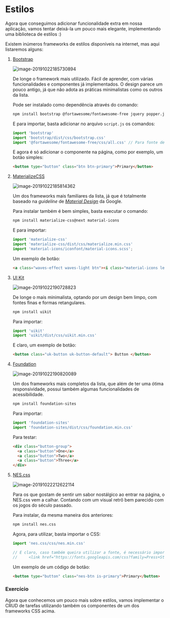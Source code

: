 # Estilos

Agora que conseguimos adicionar funcionalidade extra em nossa aplicação, vamos tentar deixá-la um pouco mais elegante, implementando uma biblioteca de estilos :)

Existem inúmeros frameworks de estilos disponíveis na internet, mas aqui listaremos alguns:



1. [Bootstrap](https://getbootstrap.com/)

   ![image-20191022185730894](assets/image-20191022185730894-1781453.png)

   De longe o framework mais utilizado. Fácil de aprender, com várias funcionalidades e componentes já implementados. O design parece um pouco antigo, já que não adota as práticas minimalistas como os outros da lista.

   Pode ser instalado como dependência através do comando:

   ```bash
   npm install bootstrap @fortawesome/fontawesome-free jquery popper.js
   ```

   E para importar, basta adicionar no arquivo `script.js` os comandos:

   ```js
   import 'bootstrap'
   import 'bootstrap/dist/css/bootstrap.css'
   import '@fortawesome/fontawesome-free/css/all.css' // Para fonte de ícones
   ```

   E agora é só adicionar o componente na página, como por exemplo, um botão simples:

   ```html
   <button type="button" class="btn btn-primary">Primary</button>
   ```

   

2. [MaterializeCSS](https://materializecss.com/)

   ![image-20191022185814362](assets/image-20191022185814362-1781496.png)

   Um dos frameworks mais familiares da lista, já que é totalmente baseado na *guideline* de [*Material Design*](https://material.io/) da Google.

   Para instalar também é bem simples, basta executar o comando:

   ```bash
   npm install materialize-css@next material-icons
   ```

   E para importar:

   ```js
   import 'materialize-css'
   import 'materialize-css/dist/css/materialize.min.css'
   import 'material-icons/iconfont/material-icons.scss';
   ```

   Um exemplo de botão:

   ```html
   <a class="waves-effect waves-light btn"><i class="material-icons left">cloud</i>button</a>
   ```

   

3. [UI Kit](https://getuikit.com/)

   ![image-20191022190728823](assets/image-20191022190728823-1782049.png)

   De longe o mais minimalista, optando por um design bem limpo, com fontes finas e formas retangulares.

   ```bash
   npm install uikit
   ```

   Para importar:

   ```js
   import 'uikit'
   import 'uikit/dist/css/uikit.min.css'
   ```

   E claro, um exemplo de botão:

   ```html
   <button class="uk-button uk-button-default"> Button </button>
   ```

   

4. [Foundation](https://foundation.zurb.com/sites/getting-started.html)

   ![image-20191022190820089](assets/image-20191022190820089-1782101.png)

   Um dos frameworks mais completos da lista, que além de ter uma ótima responsividade, possui também algumas funcionalidades de acessibilidade.

   ```bash
   npm install foundation-sites
   ```

   Para importar:

   ```js
   import 'foundation-sites'
   import 'foundation-sites/dist/css/foundation.min.css'
   ```

   Para testar:

   ```html
   <div class="button-group">
     <a class="button">One</a>
     <a class="button">Two</a>
     <a class="button">Three</a>
   </div>
   ```

5. [NES.css](https://nostalgic-css.github.io/NES.css/)

   ![image-20191022212622114](assets/image-20191022212622114-1790383.png)

   Para os que gostam de sentir um sabor nostálgico ao entrar na página, o NES.css vem a calhar. Contando com um visual retrô bem parecido com os jogos do século passado.

   Para instalar, da mesma maneira dos anteriores:

   ```bash
   npm install nes.css
   ```

   Agora, para utilizar, basta importar o CSS:

   ```js
   import 'nes.css/css/nes.min.css'
   
   // E claro, caso também queira utilizar a fonte, é necessário importá-la no HTML
   //     <link href="https://fonts.googleapis.com/css?family=Press+Start+2P" rel="stylesheet">
   ```

   Um exemplo de um código de botão:

   ```html
   <button type="button" class="nes-btn is-primary">Primary</button>
   ```

   

### Exercício

Agora que conhecemos um pouco mais sobre estilos, vamos implementar o CRUD de tarefas utilizando também os componentes de um dos frameworks CSS acima.

